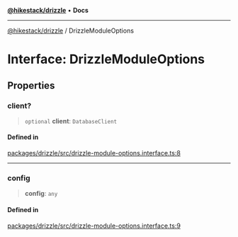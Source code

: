 [**@hikestack/drizzle**](/official/reference/drizzle/index.md) • **Docs**

***

[@hikestack/drizzle](/official/reference/drizzle/globals.md) / DrizzleModuleOptions

# Interface: DrizzleModuleOptions

## Properties

### client?

> `optional` **client**: `DatabaseClient`

#### Defined in

[packages/drizzle/src/drizzle-module-options.interface.ts:8](https://github.com/hikestack/hike/blob/2fabd68ba0f2ce1349b27028db6ecd802ced903d/packages/drizzle/src/drizzle-module-options.interface.ts#L8)

***

### config

> **config**: `any`

#### Defined in

[packages/drizzle/src/drizzle-module-options.interface.ts:9](https://github.com/hikestack/hike/blob/2fabd68ba0f2ce1349b27028db6ecd802ced903d/packages/drizzle/src/drizzle-module-options.interface.ts#L9)
